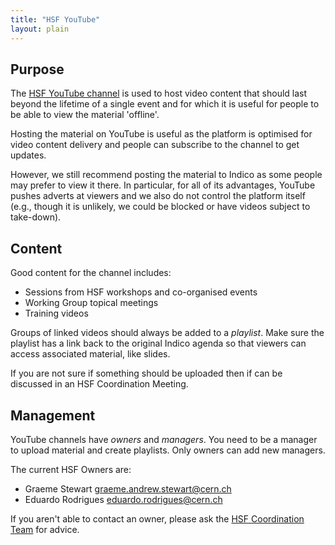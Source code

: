 ```yaml
---
title: "HSF YouTube"
layout: plain
---
```


## Purpose

The [HSF YouTube
channel](https://www.youtube.com/channel/UCv4hukXGkCYvBClQMKzypnQ) is used to
host video content that should last beyond the lifetime of a single event and
for which it is useful for people to be able to view the material 'offline'.

Hosting the material on YouTube is useful as the platform is optimised for
video content delivery and people can subscribe to the channel to get updates.

However, we still recommend posting the material to Indico as some people may
prefer to view it there. In particular, for all of its advantages, YouTube
pushes adverts at viewers and we also do not control the platform itself (e.g.,
though it is unlikely, we could be blocked or have videos subject to
take-down).

## Content

Good content for the channel includes:

* Sessions from HSF workshops and co-organised events
* Working Group topical meetings
* Training videos

Groups of linked videos should always be added to a *playlist*. Make sure
the playlist has a link back to the original Indico agenda so that viewers
can access associated material, like slides.

If you are not sure if something should be uploaded then if can be discussed
in an HSF Coordination Meeting.

## Management

YouTube channels have *owners* and *managers*. You need to be a manager to
upload material and create playlists. Only owners can add new managers.

The current HSF Owners are:

* Graeme Stewart <graeme.andrew.stewart@cern.ch>
* Eduardo Rodrigues <eduardo.rodrigues@cern.ch>

If you aren't able to contact an owner, please ask the 
[HSF Coordination Team](/organization/team.html) for advice.
